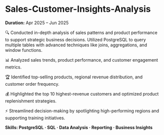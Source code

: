 # Sales-Customer-Insights-Analysis 

**Duration:** Apr 2025 – Jun 2025 

🔍 Conducted in-depth analysis of sales patterns and product performance to support strategic business decisions. Utilized PostgreSQL to query multiple tables with advanced techniques like joins, aggregations, and window functions.

📊 Analyzed sales trends, product performance, and customer engagement metrics.

🏆 Identified top-selling products, regional revenue distribution, and customer order frequency.

💰 Highlighted the top 10 highest-revenue customers and optimized product replenishment strategies.

⚡ Streamlined decision-making by spotlighting high-performing regions and supporting training initiatives.

**Skills: PostgreSQL · SQL · Data Analysis · Reporting · Business Insights**
